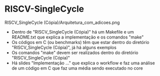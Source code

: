 # RISCV-SingleCycle
RISCV_SingleCycle (Cópia)/Arquitetura_com_adicoes.png
- Dentro de "RISCV_SingleCycle (Cópia)" há um Makefile e um README.txt que explica a implementação e os comandos "make"
- Os códigos em C (ou benchmarks) têm que estar dentro do diretório "RISCV_SingleCycle (Cópia)", já há alguns exemplos
- Os comandos "make" devem ser realizados dentro do diretório "RISCV_SingleCycle (Cópia)"
- Há slides "Implementação ..." que explica o workflow e faz uma análise de um código em C que faz uma média sendo executado no core
